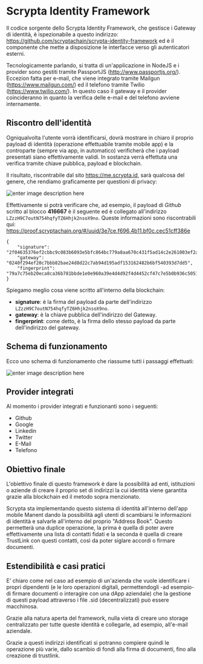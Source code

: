 # Scrypta Identity Framework

Il codice sorgente dello Scrypta Identity Framework, che gestisce i Gateway di identità, è ispezionabile a questo indirizzo: https://github.com/scryptachain/scrypta-identity-framework ed è il componente che mette a disposizione le interfacce verso gli autenticatori esterni.

Tecnologicamente parlando, si tratta di un'applicazione in NodeJS e i provider sono gestiti tramite PassportJS (http://www.passportjs.org/). Eccezion fatta per e-mail, che viene integrato tramite Mailgun (https://www.mailgun.com/) ed il telefono tramite Twilio (https://www.twilio.com/). In questo caso il gateway e il provider coincideranno in quanto la verifica delle e-mail e del telefono avviene internamente.

## Riscontro dell'identità

Ogniqualvolta l'utente vorrà identificarsi, dovrà mostrare in chiaro il proprio payload di identità (operazione effettuabile tramite mobile app) e la controparte (sempre via app, in automatico) verificherà che i payload presentati siano effettivamente validi. In sostanza verrà effettuta una verifica tramite chiave pubblica, payload e blockchain.

Il risultato, riscontrabile dal sito https://me.scrypta.id, sarà qualcosa del genere, che rendiamo graficamente per questioni di privacy:


![enter image description here](https://cdn.discordapp.com/attachments/550093442722562068/636944373522628622/unknown.png)

Effettivamente si potrà verificare che, ad esempio, il payload di _Github_ scritto al blocco **416667** è il seguente ed è collegato all'indirizzo `LZzzH9C7outN754hqfyTZ6Hhjk2nsoX9no`. Queste informazioni sono riscontrabili qui:
https://proof.scryptachain.org/#/uuid/3e7ce.f696.4b11.bf0c.cec51cff386e
```
{ 
	"signature": "2f04635376ef2cbbc9c083b6093e5bfc864bc779a8aa670c431f5ad14c2e261003ef2aaeaab8990f9a3cec8a67296a05b1463b5f9ba98c78d83d1269163232b7",
	"gateway": "0240f294ef20c7bbb82bae24d8d22c7ab94d195adf153162482b6bf540393d7dd5", 
	"fingerprint": "79a7c75eb20eca8ca36b781bbde1e0e960a39e4d4d92f4d4452cf47c7e5b0b936c5051690f84ee177d497003ea50dd32192cf18422130a1eb8bb6172cd48275f" 
}
```

Spiegamo meglio cosa viene scritto all'interno della blockchain: 
- **signature**: è la firma del payload da parte dell'indirizzo `LZzzH9C7outN754hqfyTZ6Hhjk2nsoX9no`.
- **gateway**: è la chiave pubblica dell'indirizzo del Gateway.
- **fingerprint**: come detto, è la firma dello stesso payload da parte dell'indirizzo del gateway.

## Schema di funzionamento

Ecco uno schema di funzionamento che riassume tutti i passaggi effettuati:

![enter image description here](https://cdn.discordapp.com/attachments/550093442722562068/636946757850365964/unknown.png)

## Provider integrati

Al momento i provider integrati e funzionanti sono i seguenti:
- Github
- Google
- Linkedin
- Twitter
- E-Mail
- Telefono

## Obiettivo finale

L'obiettivo finale di questo framework è dare la possibilità ad enti, istituzioni o aziende di creare il proprio set di indirizzi la cui identità viene garantita grazie alla blockchain ed il metodo sopra menzionato. 

Scrypta sta implementando questo sistema di identità all'interno dell'app mobile Manent dando la possibilità agli utenti di scambiarsi le informazioni di identità e salvarle all'interno del proprio "Address Book". Questo permetterà una duplice operazione, la prima è quella di poter avere effettivamente una lista di contatti fidati e la seconda è quella di creare TrustLink con questi contatti, così da poter siglare accordi o firmare documenti.

## Estendibilità e casi pratici

E' chiaro come nel caso ad esempio di un'azienda che vuole identificare i propri dipendenti (e le loro operazioni digitali, permettendogli -ad esempio- di firmare documenti o interagire con una dApp aziendale) che la gestione di questi payload attraverso i file .sid (decentralizzati) può essere macchinosa. 

Grazie alla natura aperta del framework, nulla vieta di creare uno storage centralizzato per tutte queste identità e collegarle, ad esempio, all'e-mail aziendale.

Grazie a questi indirizzi identificati si potranno compiere quindi le operazione più varie, dallo scambio di fondi alla firma di documenti, fino alla creazione di trustlink.
<!--stackedit_data:
eyJoaXN0b3J5IjpbMTAxOTIzNzY2MywxNjc4NjM1NTA5LDE3MT
gxMDkxODMsMTMyMTM3MTI5OSwtMjExNDEwNjAzNF19
-->